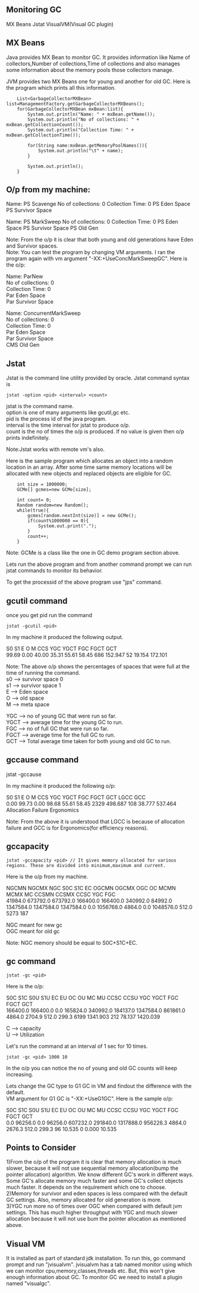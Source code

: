 Monitoring GC
-------------
MX Beans
Jstat
VisualVM(Visual GC plugin)

MX Beans
--------
Java provides MX Bean to monitor GC. It provides information like Name of collectors,Number of collections,Time of 
collections and also manages some information about the memory pools those collectors manage.

JVM provides two MX Beans one for young and another for old GC. Here is the program which prints all this information.
		
		List<GarbageCollectorMXBean> list=ManagementFactory.getGarbageCollectorMXBeans();
		for(GarbageCollectorMXBean mxBean:list){
			System.out.println("Name: " + mxBean.getName());
			System.out.println("No of collections: " + mxBean.getCollectionCount());
			System.out.println("Collection Time: " + mxBean.getCollectionTime());
			
			for(String name:mxBean.getMemoryPoolNames()){
				System.out.println("\t" + name);
			}
			
			System.out.println();
		}

O/p from my machine:
--------------------
Name: PS Scavenge
No of collections: 0
Collection Time: 0
	PS Eden Space
	PS Survivor Space

Name: PS MarkSweep
No of collections: 0
Collection Time: 0
	PS Eden Space
	PS Survivor Space
	PS Old Gen

Note: From the o/p it is clear that both young and old generations have Eden and Survivor spaces.	
Note: You can test the program by changing VM arguments. I ran the program again with vm argument "-XX:+UseConcMarkSweepGC".
Here is the o/p:

Name: ParNew  
No of collections: 0  
Collection Time: 0  
	Par Eden Space  
	Par Survivor Space  

Name: ConcurrentMarkSweep  
No of collections: 0  
Collection Time: 0  
	Par Eden Space  
	Par Survivor Space  
	CMS Old Gen  

Jstat
-----
Jstat is the command line utility provided by oracle.  Jstat command syntax is

	jstat -option <pid> <interval> <count>

jstat is the command name.  
option is one of many arguments like gcutil,gc etc.  
pid is the process id of the java program.  
interval is the time interval for jstat to produce o/p.  
count is the no of times the o/p is produced. If no value is given then o/p prints indefinitely.

Note:Jstat works with remote vm's also.

Here is the sample program which allocates an object into a random location in an array. After some time same memory
locations will be allocated with new objects and replaced objects are eligible for GC. 

		int size = 1000000;
		GCMe[] gcmes=new GCMe[size];
		
		int count= 0;
		Random random=new Random();
		while(true){
			gcmes[random.nextInt(size)] = new GCMe();
			if(count%1000000 == 0){
				System.out.print(".");
			}
			count++;
		}

Note: GCMe is a class like the one in GC demo program section above. 

Lets run the above program and from another command prompt we can run jstat commands to monitor its behavior.

To get the processid of the above program use "jps" command. 

gcutil command
--------------
once you get pid run the command  
	
	jstat -gcutil <pid> 

In my machine it produced the following output.

  S0     S1     E      O      M     CCS    YGC     YGCT    FGC    FGCT     GCT  
 99.69   0.00  40.00  35.31  55.61  58.45    686  152.947    52   19.154  172.101
 
Note: The above o/p shows the percentages of spaces that were full at the time of running the command.   
s0 --> survivor space 0  
s1 --> survivor space 1  
E --> Eden space  
O --> old space  
M --> meta space  

YGC --> no of young GC that were run so far.  
YGCT --> average time for the young GC to run.  
FGC --> no of full GC that were run so far.  
FGCT --> average time for the full GC to run.  
GCT --> Total average time taken for both young and old GC to run.

gccause command
---------------
jstat -gccause <pid>

In my machine it produced the following o/p:

  S0     S1     E      O      M     CCS    YGC     YGCT    FGC    FGCT     GCT    LGCC                 GCC  
  0.00  99.73   0.00  98.68  55.61  58.45   2329  498.687   108   38.777  537.464 Allocation Failure   Ergonomics
  
Note: From the above it is understood that LGCC is because of allocation failure and GCC is for Ergonomics(for efficiency reasons).

gccapacity
----------

	jstat -gccapacity <pid> // It gives memory allocated for various regions. These are divided into minimum,maximum and current.

Here is the o/p from my machine.

 NGCMN    NGCMX     NGC     S0C   S1C       EC      OGCMN      OGCMX       OGC         OC       MCMN     MCMX      MC     CCSMN    CCSMX     CCSC    YGC    FGC  
 41984.0 673792.0 673792.0 166400.0 166400.0 340992.0    84992.0  1347584.0  1347584.0  1347584.0      0.0 1056768.0   4864.0      0.0 1048576.0    512.0   5273   187 

NGC meant for new gc  
OGC meant for old gc

Note: NGC memory should be equal to S0C+S1C+EC.

gc command
----------
	
	jstat -gc <pid>

Here is the o/p:

 S0C    S1C    S0U    S1U      EC       EU        OC         OU       MC     MU    CCSC   CCSU   YGC     YGCT    FGC    FGCT     GCT  
166400.0 166400.0  0.0   165824.0 340992.0 184137.0 1347584.0   861861.0  4864.0 2704.9 512.0  299.3    6199 1341.903  212    78.137 1420.039 

C --> capacity  
U --> Utilization

Let's run the command at an interval of 1 sec for 10 times.
	
	jstat -gc <pid> 1000 10

In the o/p you can notice the no of young and old GC counts will keep increasing.

Lets change the GC type to G1 GC in VM and findout the difference with the default.  
VM argument for G1 GC is "-XX:+UseG1GC". Here is the sample o/p:

S0C    S1C    S0U    S1U      EC       EU        OC         OU       MC     MU    CCSC   CCSU   YGC     YGCT    FGC    FGCT     GCT  
0.0   96256.0  0.0   96256.0 607232.0 291840.0 1317888.0   956226.3  4864.0 2676.3 512.0  299.3      96   10.535   0      0.000   10.535

Points to Consider
------------------
1)From the o/p of the program it is clear that memory allocation is much slower, because it will not use sequential memory
allocation(bump the pointer allocation) algorithm. We know different GC's work in different ways. Some GC's allocate memory
much faster and some GC's collect objects much faster. It depends on the requirement which one to choose.  
2)Memory for survivor and eden spaces is less compared with the default GC settings. Also, memory allocated for old generation is more.  
3)YGC run more no of times over OGC when compared with default jvm settings. This has much higher throughput with YGC
and much slower allocation because it will not use bum the pointer allocation as mentioned above.

Visual VM
---------
It is installed as part of standard jdk installation. To run this, go command prompt and run "jvisualvm". 
jvisualvm has a tab named monitor using which we can monitor cpu,memory,classes,threads etc. 
But, this won't give enough information about GC. To monitor GC we need to install a plugin named "visualgc".
